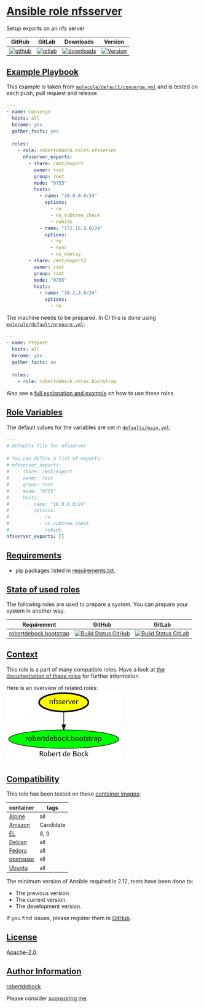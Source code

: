# [Ansible role nfsserver](#nfsserver)

Setup exports on an nfs server

|GitHub|GitLab|Downloads|Version|
|------|------|---------|-------|
|[![github](https://github.com/robertdebock/ansible-role-nfsserver/workflows/Ansible%20Molecule/badge.svg)](https://github.com/robertdebock/ansible-role-nfsserver/actions)|[![gitlab](https://gitlab.com/robertdebock-iac/ansible-role-nfsserver/badges/master/pipeline.svg)](https://gitlab.com/robertdebock-iac/ansible-role-nfsserver)|[![downloads](https://img.shields.io/ansible/role/d/robertdebock/nfsserver)](https://galaxy.ansible.com/robertdebock/nfsserver)|[![Version](https://img.shields.io/github/release/robertdebock/ansible-role-nfsserver.svg)](https://github.com/robertdebock/ansible-role-nfsserver/releases/)|

## [Example Playbook](#example-playbook)

This example is taken from [`molecule/default/converge.yml`](https://github.com/robertdebock/ansible-role-nfsserver/blob/master/molecule/default/converge.yml) and is tested on each push, pull request and release.

```yaml
---
- name: Converge
  hosts: all
  become: yes
  gather_facts: yes

  roles:
    - role: robertdebock.roles.nfsserver
      nfsserver_exports:
        - share: /mnt/export
          owner: root
          group: root
          mode: "0755"
          hosts:
            - name: "10.0.0.0/24"
              options:
                - ro
                - no_subtree_check
                - nohide
            - name: "172.16.0.0/24"
              options:
                - rw
                - sync
                - no_wdelay
        - share: /mnt/export2
          owner: root
          group: root
          mode: "0755"
          hosts:
            - name: "10.2.3.0/24"
              options:
                - ro
```

The machine needs to be prepared. In CI this is done using [`molecule/default/prepare.yml`](https://github.com/robertdebock/ansible-role-nfsserver/blob/master/molecule/default/prepare.yml):

```yaml
---
- name: Prepare
  hosts: all
  become: yes
  gather_facts: no

  roles:
    - role: robertdebock.roles.bootstrap
```

Also see a [full explanation and example](https://robertdebock.nl/how-to-use-these-roles.html) on how to use these roles.

## [Role Variables](#role-variables)

The default values for the variables are set in [`defaults/main.yml`](https://github.com/robertdebock/ansible-role-nfsserver/blob/master/defaults/main.yml):

```yaml
---
# defaults file for nfsserver

# You can define a list of exports:
# nfsserver_exports:
#   - share: /mnt/export
#     owner: root
#     group: root
#     mode: "0755"
#     hosts:
#       - name: "10.0.0.0/24"
#         options:
#           - ro
#           - no_subtree_check
#           - nohide
nfsserver_exports: []
```

## [Requirements](#requirements)

- pip packages listed in [requirements.txt](https://github.com/robertdebock/ansible-role-nfsserver/blob/master/requirements.txt).

## [State of used roles](#state-of-used-roles)

The following roles are used to prepare a system. You can prepare your system in another way.

| Requirement | GitHub | GitLab |
|-------------|--------|--------|
|[robertdebock.bootstrap](https://galaxy.ansible.com/robertdebock/bootstrap)|[![Build Status GitHub](https://github.com/robertdebock/ansible-role-bootstrap/workflows/Ansible%20Molecule/badge.svg)](https://github.com/robertdebock/ansible-role-bootstrap/actions)|[![Build Status GitLab](https://gitlab.com/robertdebock-iac/ansible-role-bootstrap/badges/master/pipeline.svg)](https://gitlab.com/robertdebock-iac/ansible-role-bootstrap)|

## [Context](#context)

This role is a part of many compatible roles. Have a look at [the documentation of these roles](https://robertdebock.nl/) for further information.

Here is an overview of related roles:
![dependencies](https://raw.githubusercontent.com/robertdebock/ansible-role-nfsserver/png/requirements.png "Dependencies")

## [Compatibility](#compatibility)

This role has been tested on these [container images](https://hub.docker.com/u/robertdebock):

|container|tags|
|---------|----|
|[Alpine](https://hub.docker.com/r/robertdebock/alpine)|all|
|[Amazon](https://hub.docker.com/r/robertdebock/amazonlinux)|Candidate|
|[EL](https://hub.docker.com/r/robertdebock/enterpriselinux)|8, 9|
|[Debian](https://hub.docker.com/r/robertdebock/debian)|all|
|[Fedora](https://hub.docker.com/r/robertdebock/fedora/)|all|
|[opensuse](https://hub.docker.com/r/robertdebock/opensuse)|all|
|[Ubuntu](https://hub.docker.com/r/robertdebock/ubuntu)|all|

The minimum version of Ansible required is 2.12, tests have been done to:

- The previous version.
- The current version.
- The development version.

If you find issues, please register them in [GitHub](https://github.com/robertdebock/ansible-role-nfsserver/issues).

## [License](#license)

[Apache-2.0](https://github.com/robertdebock/ansible-role-nfsserver/blob/master/LICENSE).

## [Author Information](#author-information)

[robertdebock](https://robertdebock.nl/)

Please consider [sponsoring me](https://github.com/sponsors/robertdebock).

